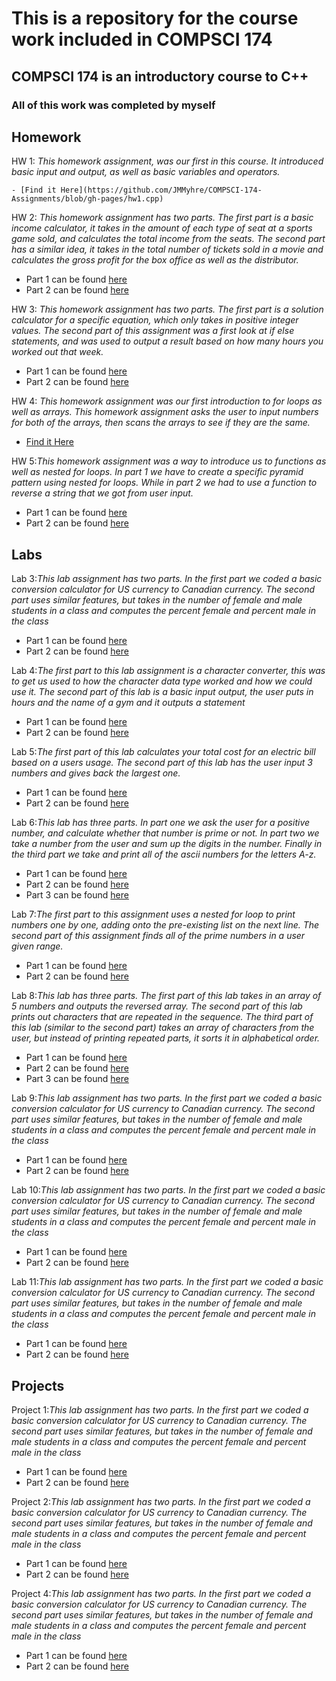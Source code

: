 # This is a repository for the course work included in COMPSCI 174

## COMPSCI 174 is an introductory course to C++

### All of this work was completed by myself

## Homework
HW 1: _This homework assignment, was our first in this course. It introduced basic input and output, as well as basic variables and operators._ 
```
- [Find it Here](https://github.com/JMMyhre/COMPSCI-174-Assignments/blob/gh-pages/hw1.cpp)
```
HW 2: _This homework assignment has two parts. The first part is a basic income calculator, it takes in the amount of each type of seat at a sports game sold, and calculates the total income from the seats. The second part has a similar idea, it takes in the total number of tickets sold in a movie and calculates the gross profit for the box office as well as the distributor._ 
- Part 1 can be found [here](https://github.com/JMMyhre/COMPSCI-174-Assignments/blob/gh-pages/hw2_problem1.cpp)
- Part 2 can be found [here](https://github.com/JMMyhre/COMPSCI-174-Assignments/blob/gh-pages/hw2_problem2.cpp)

HW 3: _This homework assignment has two parts. The first part is a solution calculator for a specific equation, which only takes in positive integer values. The second part of this assignment was a first look at if else statements, and was used to output a result based on how many hours you worked out that week._
- Part 1 can be found [here](https://github.com/JMMyhre/COMPSCI-174-Assignments/blob/gh-pages/hw3_problem1.cpp)
- Part 2 can be found [here](https://github.com/JMMyhre/COMPSCI-174-Assignments/blob/gh-pages/hw3_problem2.cpp)

HW 4: _This homework assignment was our first introduction to for loops as well as arrays. This homework assignment asks the user to input numbers for both of the arrays, then scans the arrays to see if they are the same._
- [Find it Here](https://github.com/JMMyhre/COMPSCI-174-Assignments/blob/gh-pages/hw4.cpp)

HW 5:_This homework assignment was a way to introduce us to functions as well as nested for loops. In part 1 we have to create a specific pyramid pattern using nested for loops. While in part 2 we had to use a function to reverse a string that we got from user input._
- Part 1 can be found [here](https://github.com/JMMyhre/COMPSCI-174-Assignments/blob/gh-pages/hw5_problem1.cpp)
- Part 2 can be found [here](https://github.com/JMMyhre/COMPSCI-174-Assignments/blob/gh-pages/hw5_problem2.cpp)

## Labs

Lab 3:_This lab assignment has two parts. In the first part we coded a basic conversion calculator for US currency to Canadian currency. The second part uses similar features, but takes in the number of female and male students in a class and computes the percent female and percent male in the class_
- Part 1 can be found [here](https://github.com/JMMyhre/COMPSCI-174-Assignments/blob/gh-pages/lab3_task1.cpp)
- Part 2 can be found [here](https://github.com/JMMyhre/COMPSCI-174-Assignments/blob/gh-pages/lab3_task2.cpp)

Lab 4:_The first part to this lab assignment is a character converter, this was to get us used to how the character data type worked and how we could use it. The second part of this lab is a basic input output, the user puts in hours and the name of a gym and it outputs a statement_
- Part 1 can be found [here](https://github.com/JMMyhre/COMPSCI-174-Assignments/blob/gh-pages/lab4_task1.cpp)
- Part 2 can be found [here](https://github.com/JMMyhre/COMPSCI-174-Assignments/blob/gh-pages/lab4_task2.cpp)

Lab 5:_The first part of this lab calculates your total cost for an electric bill based on a users usage. The second part of this lab has the user input 3 numbers and gives back the largest one._
- Part 1 can be found [here](https://github.com/JMMyhre/COMPSCI-174-Assignments/blob/gh-pages/lab5_task1.cpp)
- Part 2 can be found [here](https://github.com/JMMyhre/COMPSCI-174-Assignments/blob/gh-pages/lab5_task2.cpp) 

Lab 6:_This lab has three parts. In part one we ask the user for a positive number, and calculate whether that number is prime or not. In part two we take a number from the user and sum up the digits in the number. Finally in the third part we take and print all of the ascii numbers for the letters A-z._
- Part 1 can be found [here](https://github.com/JMMyhre/COMPSCI-174-Assignments/blob/gh-pages/lab6_task1.cpp)
- Part 2 can be found [here](https://github.com/JMMyhre/COMPSCI-174-Assignments/blob/gh-pages/lab6_task2.cpp)
- Part 3 can be found [here](https://github.com/JMMyhre/COMPSCI-174-Assignments/blob/gh-pages/lab6_task3.cpp) 

Lab 7:_The first part to this assignment uses a nested for loop to print numbers one by one, adding onto the pre-existing list on the next line. The second part of this assignment finds all of the prime numbers in a user given range._
- Part 1 can be found [here](https://github.com/JMMyhre/COMPSCI-174-Assignments/blob/gh-pages/lab7_task1.cpp)
- Part 2 can be found [here](https://github.com/JMMyhre/COMPSCI-174-Assignments/blob/gh-pages/lab7_task2.cpp) 

Lab 8:_This lab has three parts. The first part of this lab takes in an array of 5 numbers and outputs the reversed array. The second part of this lab prints out characters that are repeated in the sequence. The third part of this lab (similar to the second part) takes an array of characters from the user, but instead of printing repeated parts, it sorts it in alphabetical order._
- Part 1 can be found [here](https://github.com/JMMyhre/COMPSCI-174-Assignments/blob/gh-pages/lab8_task1.cpp)
- Part 2 can be found [here](https://github.com/JMMyhre/COMPSCI-174-Assignments/blob/gh-pages/lab8_task2.cpp)
- Part 3 can be found [here](https://github.com/JMMyhre/COMPSCI-174-Assignments/blob/gh-pages/lab8_task3.cpp)
  
Lab 9:_This lab assignment has two parts. In the first part we coded a basic conversion calculator for US currency to Canadian currency. The second part uses similar features, but takes in the number of female and male students in a class and computes the percent female and percent male in the class_
- Part 1 can be found [here](https://github.com/JMMyhre/COMPSCI-174-Assignments/blob/gh-pages/lab3_task1.cpp)
- Part 2 can be found [here](https://github.com/JMMyhre/COMPSCI-174-Assignments/blob/gh-pages/lab3_task2.cpp) 

Lab 10:_This lab assignment has two parts. In the first part we coded a basic conversion calculator for US currency to Canadian currency. The second part uses similar features, but takes in the number of female and male students in a class and computes the percent female and percent male in the class_
- Part 1 can be found [here](https://github.com/JMMyhre/COMPSCI-174-Assignments/blob/gh-pages/lab3_task1.cpp)
- Part 2 can be found [here](https://github.com/JMMyhre/COMPSCI-174-Assignments/blob/gh-pages/lab3_task2.cpp) 

Lab 11:_This lab assignment has two parts. In the first part we coded a basic conversion calculator for US currency to Canadian currency. The second part uses similar features, but takes in the number of female and male students in a class and computes the percent female and percent male in the class_
- Part 1 can be found [here](https://github.com/JMMyhre/COMPSCI-174-Assignments/blob/gh-pages/lab3_task1.cpp)
- Part 2 can be found [here](https://github.com/JMMyhre/COMPSCI-174-Assignments/blob/gh-pages/lab3_task2.cpp) 

## Projects

Project 1:_This lab assignment has two parts. In the first part we coded a basic conversion calculator for US currency to Canadian currency. The second part uses similar features, but takes in the number of female and male students in a class and computes the percent female and percent male in the class_
- Part 1 can be found [here](https://github.com/JMMyhre/COMPSCI-174-Assignments/blob/gh-pages/lab3_task1.cpp)
- Part 2 can be found [here](https://github.com/JMMyhre/COMPSCI-174-Assignments/blob/gh-pages/lab3_task2.cpp)

Project 2:_This lab assignment has two parts. In the first part we coded a basic conversion calculator for US currency to Canadian currency. The second part uses similar features, but takes in the number of female and male students in a class and computes the percent female and percent male in the class_
- Part 1 can be found [here](https://github.com/JMMyhre/COMPSCI-174-Assignments/blob/gh-pages/lab3_task1.cpp)
- Part 2 can be found [here](https://github.com/JMMyhre/COMPSCI-174-Assignments/blob/gh-pages/lab3_task2.cpp) 

Project 4:_This lab assignment has two parts. In the first part we coded a basic conversion calculator for US currency to Canadian currency. The second part uses similar features, but takes in the number of female and male students in a class and computes the percent female and percent male in the class_
- Part 1 can be found [here](https://github.com/JMMyhre/COMPSCI-174-Assignments/blob/gh-pages/lab3_task1.cpp)
- Part 2 can be found [here](https://github.com/JMMyhre/COMPSCI-174-Assignments/blob/gh-pages/lab3_task2.cpp)
